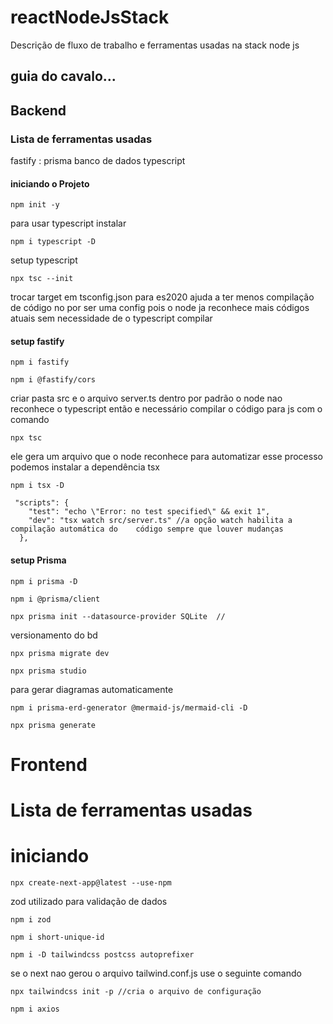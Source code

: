 # reactNodeJsStack
Descrição de fluxo de trabalho e ferramentas usadas na stack node js

## guia do cavalo...
## Backend
### Lista de ferramentas usadas
fastify :
prisma
banco de dados
typescript
#### iniciando o Projeto

```shell
npm init -y
```
para usar typescript instalar
```shell
npm i typescript -D
```
setup typescript
```shell
npx tsc --init
```
trocar target em tsconfig.json para es2020
ajuda a ter menos compilação de código no por ser uma config  pois o node ja reconhece mais códigos atuais sem necessidade de o typescript compilar 

#### setup fastify
```shell
npm i fastify
```

```shell
npm i @fastify/cors
```
criar pasta src e o arquivo server.ts dentro
por padrão o node nao reconhece o typescript então e necessário compilar o código para js com o comando 
```shell
npx tsc
```
ele gera um arquivo que o node reconhece para automatizar esse processo podemos instalar a dependência tsx
```shell
npm i tsx -D
```
```shell
 "scripts": {
    "test": "echo \"Error: no test specified\" && exit 1",
    "dev": "tsx watch src/server.ts" //a opção watch habilita a compilação automática do    código sempre que louver mudanças
  },
```

#### setup Prisma
```shell
npm i prisma -D
```
```shell
npm i @prisma/client
```
```shell
npx prisma init --datasource-provider SQLite  //
```
versionamento do bd
```shell
npx prisma migrate dev
```
```shell
npx prisma studio
```
para gerar diagramas automaticamente
```shell
npm i prisma-erd-generator @mermaid-js/mermaid-cli -D
```
```shell
npx prisma generate
```

# Frontend
# Lista de ferramentas usadas

# iniciando 
```shell
npx create-next-app@latest --use-npm
```
zod utilizado para validação de dados
```shell
npm i zod
```
```shell 
npm i short-unique-id
```
```shell
npm i -D tailwindcss postcss autoprefixer
```
se o next nao gerou o arquivo tailwind.conf.js use o seguinte comando 
```shell
npx tailwindcss init -p //cria o arquivo de configuração
```

```shell
npm i axios
```